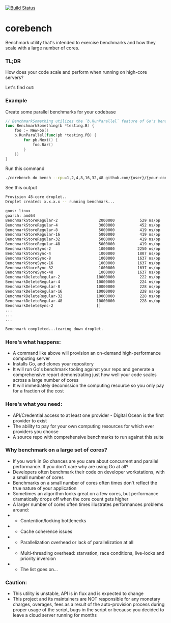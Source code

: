 [![Build Status](https://travis-ci.org/deckarep/corebench.svg?branch=master)](https://travis-ci.org/deckarep/corebench)

# corebench
Benchmark utility that's intended to exercise benchmarks and how they scale with a large number of cores.

### TL;DR
How does your code scale and perform when running on high-core servers?

Let's find out:

### Example

Create some parallel benchmarks for your codebase
```go
// BenchmarkSomething utilizes the `b.RunParallel` feature of Go's benchmarking suite.
func BenchmarkSomething(b *testing.B) {
    foo := NewFoo()
    b.RunParallel(func(pb *testing.PB) {
        for pb.Next() {
            foo.Bar()
        }
    })
}
```

Run this command
```sh
./corebench do bench --cpu=1,2,4,8,16,32,48 github.com/{user}/{your-code} 
```

See this output
```sh
Provision 48-core droplet..
Droplet created: x.x.x.x -- running benchmark...

goos: linux
goarch: amd64
BenchmarkStoreRegular-2               	 2000000	       529 ns/op	      88 B/op	       0 allocs/op
BenchmarkStoreRegular-4               	 3000000	       452 ns/op	      61 B/op	       0 allocs/op
BenchmarkStoreRegular-8               	 5000000	       419 ns/op	      70 B/op	       0 allocs/op
BenchmarkStoreRegular-16               	 5000000	       419 ns/op	      70 B/op	       0 allocs/op
BenchmarkStoreRegular-32               	 5000000	       419 ns/op	      70 B/op	       0 allocs/op
BenchmarkStoreRegular-48               	 5000000	       419 ns/op	      70 B/op	       0 allocs/op
BenchmarkStoreSync-2                  	 1000000	      2250 ns/op	     179 B/op	       5 allocs/op
BenchmarkStoreSync-4                  	 1000000	      1807 ns/op	     179 B/op	       5 allocs/op
BenchmarkStoreSync-8                  	 1000000	      1637 ns/op	     179 B/op	       5 allocs/op
BenchmarkStoreSync-16                  	 1000000	      1637 ns/op	     179 B/op	       5 allocs/op
BenchmarkStoreSync-32                  	 1000000	      1637 ns/op	     179 B/op	       5 allocs/op
BenchmarkStoreSync-48                  	 1000000	      1637 ns/op	     179 B/op	       5 allocs/op
BenchmarkDeleteRegular-2              	10000000	       222 ns/op	       0 B/op	       0 allocs/op
BenchmarkDeleteRegular-4              	10000000	       224 ns/op	       0 B/op	       0 allocs/op
BenchmarkDeleteRegular-8              	10000000	       228 ns/op	       0 B/op	       0 allocs/op
BenchmarkDeleteRegular-16              	10000000	       228 ns/op	       0 B/op	       0 allocs/op
BenchmarkDeleteRegular-32              	10000000	       228 ns/op	       0 B/op	       0 allocs/op
BenchmarkDeleteRegular-48              	10000000	       228 ns/op	       0 B/op	       0 allocs/op
BenchmarkDeleteSync-2                   []
...
...
...

Benchmark completed...tearing down droplet.
```

### Here's what happens:
* A command like above will provision an on-demand high-performance computing server
* Installs Go, and clones your repository
* It will run Go's benchmark tooling against your repo and generate a comprehensive report demonstrating just how well your code scales across a large number of cores
* It will immediately decomission the computing resource so you only pay for a fraction of the cost

### Here's what you need:
* API/Credential access to at least one provider - Digital Ocean is the first provider to exist
* The ability to pay for your own computing resources for which ever providers you choose
* A source repo with comprehensive benchmarks to run against this suite

### Why benchmark on a large set of cores?
* If you work in Go chances are you care about concurrent and parallel performance. If you don't care why are using Go at all?
* Developers often benchmark their code on developer workstations, with a small number of cores
* Benchmarks on a small number of cores often times don't reflect the true nature of your application
* Sometimes an algorithm looks great on a few cores, but performance dramatically drops off when the core count gets higher
* A larger number of cores often times illustrates performances problems around:
* * Contention/locking bottlenecks
* * Cache coherence issues
* * Parallelization overhead or lack of parallelization at all
* * Multi-threading overhead: starvation, race conditions, live-locks and priority inversion
* * The list goes on...

### Caution:
* This utility is unstable, API is in flux and is expected to change
* This project and its maintainers are NOT responsible for any monetary charges, overages, fees as a result of the auto-provision process during proper usage of the script, bugs in the script or because you decided to leave a cloud server running for months

